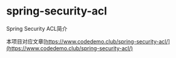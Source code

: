 # spring-security-acl
Spring Security ACL简介

本项目对应文章[https://www.codedemo.club/spring-security-acl/](https://www.codedemo.club/spring-security-acl/)

